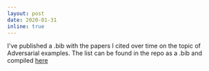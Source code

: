 ```yaml
---
layout: post
date: 2020-01-31
inline: true
---
```


I've published a .bib with the papers I cited over time on the topic of Adversarial examples.
The list can be found in the repo as a .bib and compiled <a href="/related-work">here</a>
